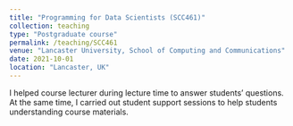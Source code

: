 ```yaml
---
title: "Programming for Data Scientists (SCC461)"
collection: teaching
type: "Postgraduate course"
permalink: /teaching/SCC461
venue: "Lancaster University, School of Computing and Communications"
date: 2021-10-01
location: "Lancaster, UK"
---
```


I helped course lecturer during lecture time to answer students’ questions. At the
same time, I carried out student support sessions to help students understanding course materials.
